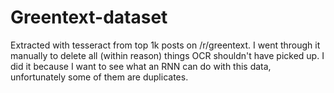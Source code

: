 # Greentext-dataset
Extracted with tesseract from top 1k posts on /r/greentext.
I went through it manually to delete all (within reason) things OCR shouldn't have picked up.
I did it because I want to see what an RNN can do with this data, unfortunately some of them are duplicates.
